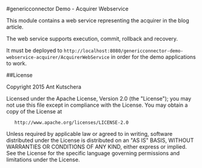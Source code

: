 #genericconnector Demo - Acquirer Webservice

This module contains a web service representing the acquirer in the blog article.

The web service supports execution, commit, rollback and recovery.

It must be deployed to `http://localhost:8080/genericconnector-demo-webservice-acquirer/AcquirerWebService` in order for the demo applications to work.

##License

 Copyright 2015 Ant Kutschera

   Licensed under the Apache License, Version 2.0 (the "License");
   you may not use this file except in compliance with the License.
   You may obtain a copy of the License at

       http://www.apache.org/licenses/LICENSE-2.0

   Unless required by applicable law or agreed to in writing, software
   distributed under the License is distributed on an "AS IS" BASIS,
   WITHOUT WARRANTIES OR CONDITIONS OF ANY KIND, either express or implied.
   See the License for the specific language governing permissions and
   limitations under the License.

